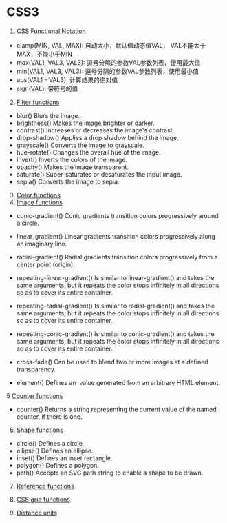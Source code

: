 CSS3
====


1. [CSS Functional Notation](https://developer.mozilla.org/en-US/docs/Web/CSS/CSS_Functions)

- clamp(MIN, VAL, MAX): 自动大小，默认值动态值VAL， VAL不能大于MAX，不能小于MIN
- max(VAL1, VAL3, VAL3):  逗号分隔的参数VAL参数列表，使用最大值
- min(VAL1, VAL3, VAL3):  逗号分隔的参数VAL参数列表，使用最小值
- abs(VAL1 - VAL3):  计算结果的绝对值
- sign(VAL):  带符号的值


2. [Filter functions](https://developer.mozilla.org/en-US/docs/Web/CSS/CSS_Functions#filter_functions)

- blur() Blurs the image.
- brightness() Makes the image brighter or darker.
- contrast() Increases or decreases the image's contrast.
- drop-shadow() Applies a drop shadow behind the image.
- grayscale() Converts the image to grayscale.
- hue-rotate() Changes the overall hue of the image.
- invert() Inverts the colors of the image.
- opacity() Makes the image transparent.
- saturate() Super-saturates or desaturates the input image.
- sepia() Converts the image to sepia.

3. [Color functions](https://developer.mozilla.org/en-US/docs/Web/CSS/CSS_Functions#color_functions)
4. [Image functions](https://developer.mozilla.org/en-US/docs/Web/CSS/CSS_Functions#image_functions)
 
- conic-gradient() Conic gradients transition colors progressively around a circle.
- linear-gradient() Linear gradients transition colors progressively along an imaginary line. 
- radial-gradient() Radial gradients transition colors progressively from a center point (origin).
- repeating-linear-gradient() Is similar to linear-gradient() and takes the same arguments, but it repeats the color stops infinitely in all directions so as to cover its entire container.
- repeating-radial-gradient() Is similar to radial-gradient() and takes the same arguments, but it repeats the color stops infinitely in all directions so as to cover its entire container.
- repeating-conic-gradient() Is similar to conic-gradient() and takes the same arguments, but it repeats the color stops infinitely in all directions so as to cover its entire container.

- cross-fade() Can be used to blend two or more images at a defined transparency.
- element() Defines an <image> value generated from an arbitrary HTML element.

5 [Counter functions](https://developer.mozilla.org/en-US/docs/Web/CSS/CSS_Functions#counter_functions)

- counter() Returns a string representing the current value of the named counter, if there is one.

6. [Shape functions](https://developer.mozilla.org/en-US/docs/Web/CSS/CSS_Functions#shape_functions)

- circle() Defines a circle.
- ellipse() Defines an ellipse.
- inset() Defines an inset rectangle.
- polygon() Defines a polygon.
- path() Accepts an SVG path string to enable a shape to be drawn.

7. [Reference functions](https://developer.mozilla.org/en-US/docs/Web/CSS/CSS_Functions#reference_functions)
8. [CSS grid functions](https://developer.mozilla.org/en-US/docs/Web/CSS/CSS_Functions#css_grid_functions)



1. [Distance units](https://developer.mozilla.org/en-US/docs/Web/CSS/CSS_Values_and_Units)










